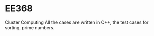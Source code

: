 # EE368
Cluster Computing 
All the cases are written in C++, the test cases for sorting, prime numbers.  
